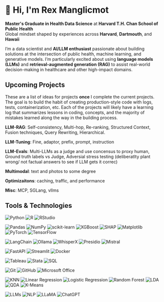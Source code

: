 # 👋 Hi, I'm Rex Manglicmot

**Master's Graduate in Health Data Science** at **Harvard T.H. Chan School of Public Health**  
Global mindset shaped by experiences across **Harvard**, **Dartmouth**, and **Hawaii**

I’m a data scientist and **AI/LLM enthusiast** passionate about building solutions at the intersection of public health, machine learning, and generative models. I’m particularly excited about using **language models (LLMs)** and **retrieval-augmented generation (RAG)** to assist real-world decision-making in healthcare and other high-impact domains.

## Upcoming Projects 

These are a list of ideas for projects **once** I complete the current projects. The goal is to build the habit of creating production-style code with logs, tests, containerization, etc. Each of the projects will likely have a learning log that summarizes lessons in coding, concepts, and the majority of mistakes learned along the way in the building process. 

**LLM-RAG**: Self-consistency, Multi-hop, Re-ranking, Structured Context, Fusion techniques, Query Rewriting, Hierarchical.

**LLM-Tuning**: Fine, adaptor, prefix, prompt, instruction

**LLM-Evals**: Multi-LLMs as a judge and use concensus to proxy human, Ground truth labels vs Judge, Adversial stress testing (deliberatlty plant wrong/ not factual answers to see if LLM gets it correc)

**Multimodal**: text and photos to some degree

**Optimizaitons**: caching, traffic, and performance

**Misc**: MCP, SGLang, vllms

## Tools & Technologies

<!-- Languages & IDEs -->
![Python](https://img.shields.io/badge/Python-3776AB?style=flat-square&logo=python&logoColor=white)
![R](https://img.shields.io/badge/R-276DC3?style=flat-square&logo=r&logoColor=white)
![RStudio](https://img.shields.io/badge/RStudio-75AADB?style=flat-square&logo=rstudio&logoColor=white)

<!-- Libraries & Frameworks -->
![Pandas](https://img.shields.io/badge/Pandas-150458?style=flat-square&logo=pandas&logoColor=white)
![NumPy](https://img.shields.io/badge/NumPy-013243?style=flat-square&logo=numpy&logoColor=white)
![scikit-learn](https://img.shields.io/badge/scikit--learn-F7931E?style=flat-square&logo=scikit-learn&logoColor=white)
![XGBoost](https://img.shields.io/badge/XGBoost-EC6C00?style=flat-square)
![SHAP](https://img.shields.io/badge/SHAP-555555?style=flat-square)
![Matplotlib](https://img.shields.io/badge/Matplotlib-11557C?style=flat-square&logo=matplotlib&logoColor=white)
![PyTorch](https://img.shields.io/badge/PyTorch-EE4C2C?style=flat-square&logo=pytorch&logoColor=white)
![TensorFlow](https://img.shields.io/badge/TensorFlow-FF6F00?style=flat-square&logo=tensorflow&logoColor=white)

<!-- LLM Tools -->
![LangChain](https://img.shields.io/badge/LangChain-000000?style=flat-square)
![Ollama](https://img.shields.io/badge/Ollama-000000?style=flat-square)
![WhisperX](https://img.shields.io/badge/WhisperX-555555?style=flat-square)
![Presidio](https://img.shields.io/badge/Presidio-555555?style=flat-square)
![Mistral](https://img.shields.io/badge/Mistral-555555?style=flat-square)

<!-- Web Frameworks -->
![FastAPI](https://img.shields.io/badge/FastAPI-009688?style=flat-square&logo=fastapi&logoColor=white)
![Streamlit](https://img.shields.io/badge/Streamlit-FF4B4B?style=flat-square&logo=streamlit&logoColor=white)
![Docker](https://img.shields.io/badge/Docker-2496ED?style=flat-square&logo=docker&logoColor=white)

<!-- Data Tools -->
![Tableau](https://img.shields.io/badge/Tableau-E97627?style=flat-square&logo=tableau&logoColor=white)
![Stata](https://img.shields.io/badge/Stata-1E90FF?style=flat-square)
![SQL](https://img.shields.io/badge/SQL-4479A1?style=flat-square&logo=mysql&logoColor=white)

<!-- Version Control & Productivity -->
![Git](https://img.shields.io/badge/Git-F05032?style=flat-square&logo=git&logoColor=white)
![GitHub](https://img.shields.io/badge/GitHub-181717?style=flat-square&logo=github&logoColor=white)
![Microsoft Office](https://img.shields.io/badge/Microsoft_Office-D83B01?style=flat-square&logo=microsoft-office&logoColor=white)

<!-- ML Algorithms -->
![KNN](https://img.shields.io/badge/KNN-555555?style=flat-square)
![Linear Regression](https://img.shields.io/badge/Linear_Regression-555555?style=flat-square)
![Logistic Regression](https://img.shields.io/badge/Logistic_Regression-555555?style=flat-square)
![Random Forest](https://img.shields.io/badge/Random_Forest-555555?style=flat-square)
![LDA](https://img.shields.io/badge/LDA-555555?style=flat-square)
![QDA](https://img.shields.io/badge/QDA-555555?style=flat-square)
![K-Means](https://img.shields.io/badge/K--Means-555555?style=flat-square)

<!-- LLM Concepts -->
![LLMs](https://img.shields.io/badge/LLMs-555555?style=flat-square)
![NLP](https://img.shields.io/badge/NLP-555555?style=flat-square)
![LLaMA](https://img.shields.io/badge/LLaMA-555555?style=flat-square)
![ChatGPT](https://img.shields.io/badge/ChatGPT-00B388?style=flat-square&logo=openai&logoColor=white)


